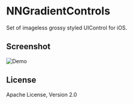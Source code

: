 # NNGradientControls

Set of imageless grossy styled UIControl for iOS.

## Screenshot

![Demo](https://github.com/downloads/growthfield/NNGradientControls/NNGradientControls.jpg)

## License

Apache License, Version 2.0
